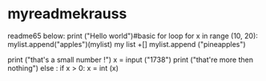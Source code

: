 # myreadmekrauss
readme65
below:
print ("Hello world")#basic for loop for x in range (10, 20):
mylist.append("apples")(mylist)
my list +[] mylist.append ("pineapples")

print ("that's a small number !") x = input ("1738") print ("that're more then nothing") else : if x > 0: x = int (x)


